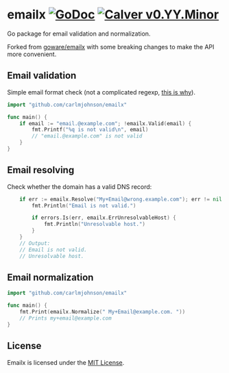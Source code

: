 # emailx [![GoDoc](https://godoc.org/github.com/carlmjohnson/emailx?status.svg)](https://godoc.org/github.com/carlmjohnson/emailx) [![Calver v0.YY.Minor](https://img.shields.io/badge/calver-v0.YY.Minor-22bfda.svg)](https://calver.org)

Go package for email validation and normalization.

Forked from [goware/emailx](https://github.com/goware/emailx) with some breaking changes to make the API more convenient.

## Email validation

Simple email format check (not a complicated regexp, [this is why](http://davidcel.is/posts/stop-validating-email-addresses-with-regex/)).

```go
import "github.com/carlmjohnson/emailx"

func main() {
    if email := "email.@example.com"; !emailx.Valid(email) {
        fmt.Printf("%q is not valid\n", email)
        // "email.@example.com" is not valid
    }
}
```

## Email resolving

Check whether the domain has a valid DNS record:

```go
    if err := emailx.Resolve("My+Email@wrong.example.com"); err != nil {
        fmt.Println("Email is not valid.")

        if errors.Is(err, emailx.ErrUnresolvableHost) {
            fmt.Println("Unresolvable host.")
        }
    }
    // Output:
    // Email is not valid.
    // Unresolvable host.
```

## Email normalization

```go
import "github.com/carlmjohnson/emailx"

func main() {
    fmt.Print(emailx.Normalize(" My+Email@example.com. "))
    // Prints my+email@example.com
}
```

## License
Emailx is licensed under the [MIT License](./LICENSE).
